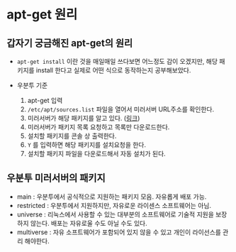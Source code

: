 # apt-get 원리

## 갑자기 궁금해진 apt-get의 원리

- `apt-get install` 이란 것을 매일매일 쓰다보면 어느정도 감이 오겠지만, 해당 패키지를 install 한다고 실제로 어떤 식으로 동작하는지 공부해보았다.

- 우분투 기준
  1. apt-get 입력
  2. `/etc/apt/sources.list` 파일을 열어서 미러서버 URL주소를 확인한다.
  3. 미러서버가 해당 패키지를 알고 있다. ([링크](https://launchpad.net/ubuntu/+archivemirrors))
  4. 미러서버가 패키지 목록 요청하고 목록만 다운로드한다.
  5. 설치할 패키지를 콘솔 상 출력한다.
  6. `Y` 를 입력하면 해당 패키지를 설치요청을 한다.
  7. 설치할 패키지 파일을 다운로드해서 자동 설치가 된다.

## 우분투 미러서버의 패키지

- main : 우분투에서 공식적으로 지원하는 패키지 모음. 자유롭게 배포 가능.
- restricted : 우분투에서 지원하지만, 자유로운 라이센스 소프트웨어는 아님.
- universe : 리눅스에서 사용할 수 있는 대부분의 소프트웨어로 기술적 지원을 보장하지 않는다. 배포는 자유로울 수도 아닐 수도 있다.
- multiverse : 자유 소프트웨어가 포함되어 있지 않을 수 있고 개인이 라이선스를 관리 해야한다.